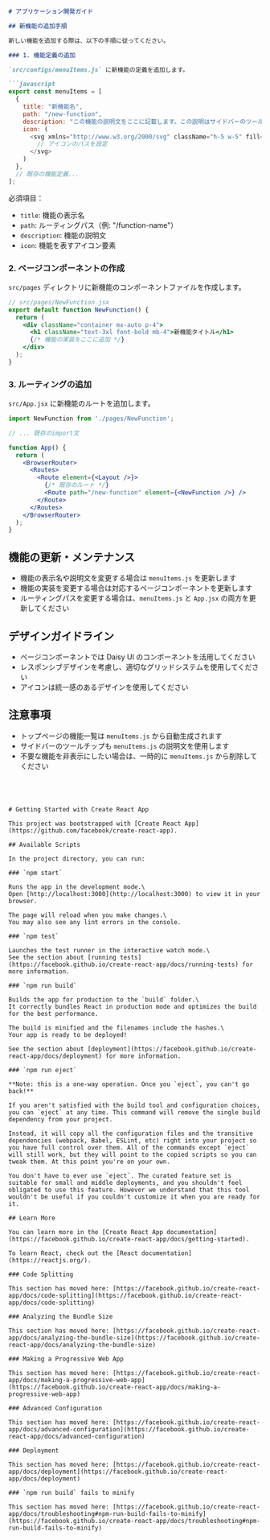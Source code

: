 ```markdown
# アプリケーション開発ガイド

## 新機能の追加手順

新しい機能を追加する際は、以下の手順に従ってください。

### 1. 機能定義の追加

`src/configs/menuItems.js` に新機能の定義を追加します。

```javascript
export const menuItems = [
  {
    title: "新機能名",
    path: "/new-function",
    description: "この機能の説明文をここに記載します。この説明はサイドバーのツールチップとトップページの機能一覧で使用されます。",
    icon: (
      <svg xmlns="http://www.w3.org/2000/svg" className="h-5 w-5" fill="none" viewBox="0 0 24 24" stroke="currentColor">
        // アイコンのパスを設定
      </svg>
    )
  },
  // 既存の機能定義...
];
```

必須項目：
- `title`: 機能の表示名
- `path`: ルーティングパス（例: "/function-name"）
- `description`: 機能の説明文
- `icon`: 機能を表すアイコン要素

### 2. ページコンポーネントの作成

`src/pages` ディレクトリに新機能のコンポーネントファイルを作成します。

```jsx
// src/pages/NewFunction.jsx
export default function NewFunction() {
  return (
    <div className="container mx-auto p-4">
      <h1 className="text-3xl font-bold mb-4">新機能タイトル</h1>
      {/* 機能の実装をここに追加 */}
    </div>
  );
}
```

### 3. ルーティングの追加

`src/App.jsx` に新機能のルートを追加します。

```jsx
import NewFunction from './pages/NewFunction';

// ... 既存のimport文

function App() {
  return (
    <BrowserRouter>
      <Routes>
        <Route element={<Layout />}>
          {/* 既存のルート */}
          <Route path="/new-function" element={<NewFunction />} />
        </Route>
      </Routes>
    </BrowserRouter>
  );
}
```

## 機能の更新・メンテナンス

- 機能の表示名や説明文を変更する場合は `menuItems.js` を更新します
- 機能の実装を変更する場合は対応するページコンポーネントを更新します
- ルーティングパスを変更する場合は、`menuItems.js` と `App.jsx` の両方を更新してください

## デザインガイドライン

- ページコンポーネントでは Daisy UI のコンポーネントを活用してください
- レスポンシブデザインを考慮し、適切なグリッドシステムを使用してください
- アイコンは統一感のあるデザインを使用してください

## 注意事項

- トップページの機能一覧は `menuItems.js` から自動生成されます
- サイドバーのツールチップも `menuItems.js` の説明文を使用します
- 不要な機能を非表示にしたい場合は、一時的に `menuItems.js` から削除してください
```




# Getting Started with Create React App

This project was bootstrapped with [Create React App](https://github.com/facebook/create-react-app).

## Available Scripts

In the project directory, you can run:

### `npm start`

Runs the app in the development mode.\
Open [http://localhost:3000](http://localhost:3000) to view it in your browser.

The page will reload when you make changes.\
You may also see any lint errors in the console.

### `npm test`

Launches the test runner in the interactive watch mode.\
See the section about [running tests](https://facebook.github.io/create-react-app/docs/running-tests) for more information.

### `npm run build`

Builds the app for production to the `build` folder.\
It correctly bundles React in production mode and optimizes the build for the best performance.

The build is minified and the filenames include the hashes.\
Your app is ready to be deployed!

See the section about [deployment](https://facebook.github.io/create-react-app/docs/deployment) for more information.

### `npm run eject`

**Note: this is a one-way operation. Once you `eject`, you can't go back!**

If you aren't satisfied with the build tool and configuration choices, you can `eject` at any time. This command will remove the single build dependency from your project.

Instead, it will copy all the configuration files and the transitive dependencies (webpack, Babel, ESLint, etc) right into your project so you have full control over them. All of the commands except `eject` will still work, but they will point to the copied scripts so you can tweak them. At this point you're on your own.

You don't have to ever use `eject`. The curated feature set is suitable for small and middle deployments, and you shouldn't feel obligated to use this feature. However we understand that this tool wouldn't be useful if you couldn't customize it when you are ready for it.

## Learn More

You can learn more in the [Create React App documentation](https://facebook.github.io/create-react-app/docs/getting-started).

To learn React, check out the [React documentation](https://reactjs.org/).

### Code Splitting

This section has moved here: [https://facebook.github.io/create-react-app/docs/code-splitting](https://facebook.github.io/create-react-app/docs/code-splitting)

### Analyzing the Bundle Size

This section has moved here: [https://facebook.github.io/create-react-app/docs/analyzing-the-bundle-size](https://facebook.github.io/create-react-app/docs/analyzing-the-bundle-size)

### Making a Progressive Web App

This section has moved here: [https://facebook.github.io/create-react-app/docs/making-a-progressive-web-app](https://facebook.github.io/create-react-app/docs/making-a-progressive-web-app)

### Advanced Configuration

This section has moved here: [https://facebook.github.io/create-react-app/docs/advanced-configuration](https://facebook.github.io/create-react-app/docs/advanced-configuration)

### Deployment

This section has moved here: [https://facebook.github.io/create-react-app/docs/deployment](https://facebook.github.io/create-react-app/docs/deployment)

### `npm run build` fails to minify

This section has moved here: [https://facebook.github.io/create-react-app/docs/troubleshooting#npm-run-build-fails-to-minify](https://facebook.github.io/create-react-app/docs/troubleshooting#npm-run-build-fails-to-minify)
